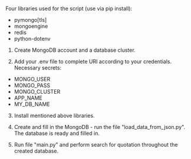 Four libraries used for the script (use via pip install):
- pymongo[tls]
- mongoengine
- redis
- python-dotenv

1. Create MongoDB account and a database cluster.

2. Add your .env file to complete URI according to your credentials.
Necessary secrets:
- MONGO_USER
- MONGO_PASS
- MONGO_CLUSTER
- APP_NAME
- MY_DB_NAME

3. Install mentioned above libraries.

4. Create and fill in the MongoDB - run the file "load_data_from_json.py".
The database is ready and filled in.

5. Run file "main.py" and perform search for quotation throughout the created database.
